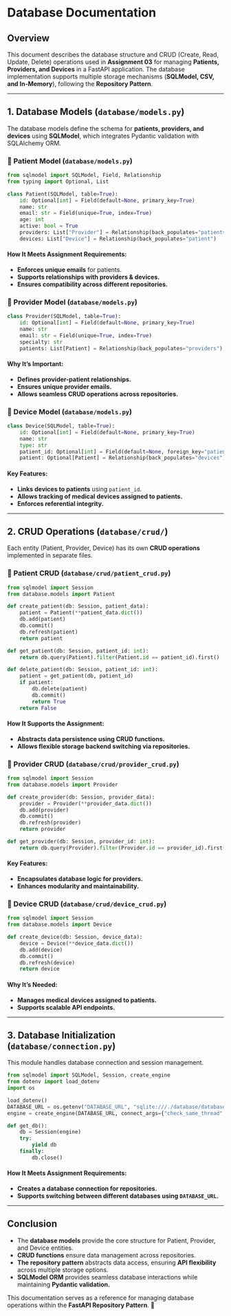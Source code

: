 # **Database Documentation**

## **Overview**
This document describes the database structure and CRUD (Create, Read, Update, Delete) operations used in **Assignment 03** for managing **Patients, Providers, and Devices** in a FastAPI application. The database implementation supports multiple storage mechanisms (**SQLModel, CSV, and In-Memory**), following the **Repository Pattern**.

---

## **1. Database Models (`database/models.py`)**
The database models define the schema for **patients, providers, and devices** using **SQLModel**, which integrates Pydantic validation with SQLAlchemy ORM.

### **🔹 Patient Model (`database/models.py`)**
```python
from sqlmodel import SQLModel, Field, Relationship
from typing import Optional, List

class Patient(SQLModel, table=True):
    id: Optional[int] = Field(default=None, primary_key=True)
    name: str
    email: str = Field(unique=True, index=True)
    age: int
    active: bool = True
    providers: List["Provider"] = Relationship(back_populates="patients")
    devices: List["Device"] = Relationship(back_populates="patient")
```
#### **How It Meets Assignment Requirements:**
- **Enforces unique emails** for patients.
- **Supports relationships with providers & devices.**
- **Ensures compatibility across different repositories.**

### **🔹 Provider Model (`database/models.py`)**
```python
class Provider(SQLModel, table=True):
    id: Optional[int] = Field(default=None, primary_key=True)
    name: str
    email: str = Field(unique=True, index=True)
    specialty: str
    patients: List[Patient] = Relationship(back_populates="providers")
```
#### **Why It’s Important:**
- **Defines provider-patient relationships.**
- **Ensures unique provider emails.**
- **Allows seamless CRUD operations across repositories.**

### **🔹 Device Model (`database/models.py`)**
```python
class Device(SQLModel, table=True):
    id: Optional[int] = Field(default=None, primary_key=True)
    name: str
    type: str
    patient_id: Optional[int] = Field(default=None, foreign_key="patient.id")
    patient: Optional[Patient] = Relationship(back_populates="devices")
```
#### **Key Features:**
- **Links devices to patients** using `patient_id`.
- **Allows tracking of medical devices assigned to patients.**
- **Enforces referential integrity.**

---

## **2. CRUD Operations (`database/crud/`)**
Each entity (Patient, Provider, Device) has its own **CRUD operations** implemented in separate files.

### **🔹 Patient CRUD (`database/crud/patient_crud.py`)**
```python
from sqlmodel import Session
from database.models import Patient

def create_patient(db: Session, patient_data):
    patient = Patient(**patient_data.dict())
    db.add(patient)
    db.commit()
    db.refresh(patient)
    return patient

def get_patient(db: Session, patient_id: int):
    return db.query(Patient).filter(Patient.id == patient_id).first()

def delete_patient(db: Session, patient_id: int):
    patient = get_patient(db, patient_id)
    if patient:
        db.delete(patient)
        db.commit()
        return True
    return False
```
#### **How It Supports the Assignment:**
- **Abstracts data persistence using CRUD functions.**
- **Allows flexible storage backend switching via repositories.**

### **🔹 Provider CRUD (`database/crud/provider_crud.py`)**
```python
from sqlmodel import Session
from database.models import Provider

def create_provider(db: Session, provider_data):
    provider = Provider(**provider_data.dict())
    db.add(provider)
    db.commit()
    db.refresh(provider)
    return provider

def get_provider(db: Session, provider_id: int):
    return db.query(Provider).filter(Provider.id == provider_id).first()
```
#### **Key Features:**
- **Encapsulates database logic for providers.**
- **Enhances modularity and maintainability.**

### **🔹 Device CRUD (`database/crud/device_crud.py`)**
```python
from sqlmodel import Session
from database.models import Device

def create_device(db: Session, device_data):
    device = Device(**device_data.dict())
    db.add(device)
    db.commit()
    db.refresh(device)
    return device
```
#### **Why It’s Needed:**
- **Manages medical devices assigned to patients.**
- **Supports scalable API endpoints.**

---

## **3. Database Initialization (`database/connection.py`)**
This module handles database connection and session management.

```python
from sqlmodel import SQLModel, Session, create_engine
from dotenv import load_dotenv
import os

load_dotenv()
DATABASE_URL = os.getenv("DATABASE_URL", "sqlite:///./database/database.db")
engine = create_engine(DATABASE_URL, connect_args={"check_same_thread": False} if "sqlite" in DATABASE_URL else {})

def get_db():
    db = Session(engine)
    try:
        yield db
    finally:
        db.close()
```
#### **How It Meets Assignment Requirements:**
- **Creates a database connection for repositories.**
- **Supports switching between different databases using `DATABASE_URL`.**

---

## **Conclusion**
- The **database models** provide the core structure for Patient, Provider, and Device entities.
- **CRUD functions** ensure data management across repositories.
- **The repository pattern** abstracts data access, ensuring **API flexibility** across multiple storage options.
- **SQLModel ORM** provides seamless database interactions while maintaining **Pydantic validation.**

This documentation serves as a reference for managing database operations within the **FastAPI Repository Pattern**. 🚀


